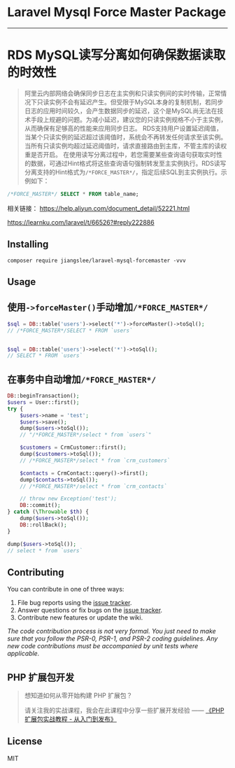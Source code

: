 # Laravel Mysql Force Master Package
---

# RDS MySQL读写分离如何确保数据读取的时效性 

>阿里云内部网络会确保同步日志在主实例和只读实例间的实时传输，正常情况下只读实例不会有延迟产生。但受限于MySQL本身的复制机制，若同步日志的应用时间较久，会产生数据同步的延迟，这个是MySQL尚无法在技术手段上规避的问题。为减小延迟，建议您的只读实例规格不小于主实例，从而确保有足够高的性能来应用同步日志。
RDS支持用户设置延迟阈值，当某个只读实例的延迟超过该阈值时，系统会不再转发任何请求至该实例。当所有只读实例均超过延迟阈值时，请求直接路由到主库，不管主库的读权重是否开启。
在使用读写分离过程中，若您需要某些查询语句获取实时性的数据，可通过Hint格式将这些查询语句强制转发至主实例执行。RDS读写分离支持的Hint格式为`/*FORCE_MASTER*/`，指定后续SQL到主实例执行。示例如下：

```sql
/*FORCE_MASTER*/ SELECT * FROM table_name;
```

相关链接：
https://help.aliyun.com/document_detail/52221.html

https://learnku.com/laravel/t/66526?#reply222886

## Installing

```shell
composer require jiangslee/laravel-mysql-forcemaster -vvv
```

## Usage

## 使用`->forceMaster()`手动增加`/*FORCE_MASTER*/`
```php
$sql = DB::table('users')->select('*')->forceMaster()->toSql();
// /*FORCE_MASTER*/SELECT * FROM `users`


$sql = DB::table('users')->select('*')->toSql();
// SELECT * FROM `users`
```

## 在事务中自动增加`/*FORCE_MASTER*/`
```php
DB::beginTransaction();
$users = User::first();
try {
    $users->name = 'test';
    $users->save();
    dump($users->toSql());
    // "/*FORCE_MASTER*/select * from `users`"

    $customers = CrmCustomer::first();
    dump($customers->toSql());
    // /*FORCE_MASTER*/select * from `crm_customers`

    $contacts = CrmContact::query()->first();
    dump($contacts->toSql());
    // /*FORCE_MASTER*/select * from `crm_contacts`

    // throw new Exception('test');
    DB::commit();
} catch (\Throwable $th) {
    dump($users->toSql());
    DB::rollBack();
}

dump($users->toSql());
// select * from `users`
```


## Contributing

You can contribute in one of three ways:

1. File bug reports using the [issue tracker](https://github.com/jiangslee/laravel-mysql-forcemaster/issues).
2. Answer questions or fix bugs on the [issue tracker](https://github.com/jiangslee/laravel-mysql-forcemaster/issues).
3. Contribute new features or update the wiki.

_The code contribution process is not very formal. You just need to make sure that you follow the PSR-0, PSR-1, and PSR-2 coding guidelines. Any new code contributions must be accompanied by unit tests where applicable._


## PHP 扩展包开发

> 想知道如何从零开始构建 PHP 扩展包？
>
> 请关注我的实战课程，我会在此课程中分享一些扩展开发经验 —— [《PHP 扩展包实战教程 - 从入门到发布》](https://learnku.com/courses/creating-package)

## License

MIT
